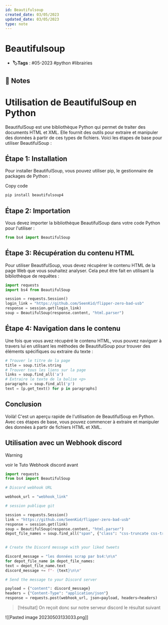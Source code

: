 ```yaml
---
id: Beautifulsoup
created_date: 03/05/2023
updated_date: 03/05/2023
type: note
---
```


#  Beautifulsoup
- **🏷️Tags** :  #05-2023 #python  #librairies

## 📝 Notes

# Utilisation de BeautifulSoup en Python

BeautifulSoup est une bibliothèque Python qui permet de traiter des documents HTML et XML. Elle fournit des outils pour extraire et manipuler des données à partir de ces types de fichiers. Voici les étapes de base pour utiliser BeautifulSoup :

## Étape 1: Installation

Pour installer BeautifulSoup, vous pouvez utiliser pip, le gestionnaire de packages de Python :

Copy code      


```python
pip install beautifulsoup4
```


## Étape 2: Importation

Vous devez importer la bibliothèque BeautifulSoup dans votre code Python pour l'utiliser :



``` python
from bs4 import BeautifulSoup
```


## Étape 3: Récupération du contenu HTML

Pour utiliser BeautifulSoup, vous devez récupérer le contenu HTML de la page Web que vous souhaitez analyser. Cela peut être fait en utilisant la bibliothèque de requêtes :



```python
import requests 
import bs4 from BeautifulSoup

session = requests.Session()
login_link = "https://github.com/SeenKid/flipper-zero-bad-usb"
response = session.get(login_link)
soup = BeautifulSoup(response.content, "html.parser")

```

## Étape 4: Navigation dans le contenu

Une fois que vous avez récupéré le contenu HTML, vous pouvez naviguer à travers lui en utilisant les méthodes de BeautifulSoup pour trouver des éléments spécifiques ou extraire du texte :



```python
# Trouver le titre de la page
title = soup.title.string 
# Trouver tous les liens sur la page
links = soup.find_all('a') 
# Extraire le texte de la balise <p> 
paragraphs = soup.find_all('p') 
text = [p.get_text() for p in paragraphs]
```


## Conclusion

Voilà! C'est un aperçu rapide de l'utilisation de BeautifulSoup en Python. Avec ces étapes de base, vous pouvez commencer à extraire et manipuler des données à partir de fichiers HTML et XML.


## Utilisation avec un Webhook discord

>[!warning]
>voir le Tuto Webhook discord avant 

```python
import requests
from bs4 import BeautifulSoup

# Discord webhook URL

webhook_url = "webhook_link"

# session publique git

session = requests.Session()
link = "https://github.com/SeenKid/flipper-zero-bad-usb"
response = session.get(link)
soup = BeautifulSoup(response.content, "html.parser")
depot_file_names = soup.find_all("span", {"class": "css-truncate css-truncate-target d-block width-fit"})

  
# Create the Discord message with your liked tweets

discord_message = "les données scrap par bs4:\n\n"
for depot_file_name in depot_file_names:
text = depot_file_name.text
discord_message += f"- {text}\n\n"

# Send the message to your Discord server

payload = {"content": discord_message}
headers = {"Content-Type": "application/json"}
response = requests.post(webhook_url, json=payload, headers=headers)
```

>[!résultat]
>On reçoit donc sur notre serveur discord le résultat suivant 

![[Pasted image 20230503133033.png]]

